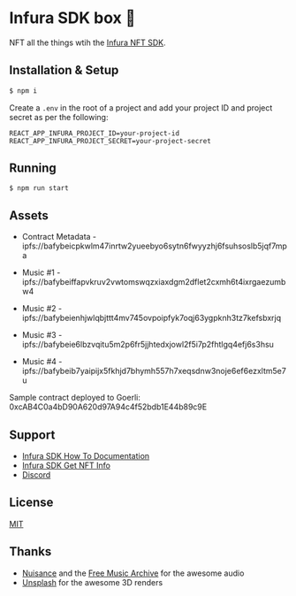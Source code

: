 # Infura SDK box 🤖

NFT all the things wtih the [Infura NFT SDK](https://www.npmjs.com/package/@infura/sdk).

## Installation & Setup

```bash
$ npm i
```

Create a `.env` in the root of a project and add your project ID and project secret as per the following: 

```
REACT_APP_INFURA_PROJECT_ID=your-project-id
REACT_APP_INFURA_PROJECT_SECRET=your-project-secret
```

## Running

```
$ npm run start
``` 

## Assets

- Contract Metadata - ipfs://bafybeicpkwlm47inrtw2yueebyo6sytn6fwyyzhj6fsuhsoslb5jqf7mpa

- Music #1 - ipfs://bafybeiffapvkruv2vwtomswqzxiaxdgm2dflet2cxmh6t4ixrgaezumbw4
- Music #2 - ipfs://bafybeienhjwlqbjttt4mv745ovpoipfyk7oqj63ygpknh3tz7kefsbxrjq
- Music #3 - ipfs://bafybeie6lbzvqitu5m2p6fr5jjhtedxjowl2f5i7p2fhtlgq4efj6s3hsu
- Music #4 - ipfs://bafybeib7yaipijx5fkhjd7bhymh557h7xeqsdnw3noje6ef6ezxltm5e7u

Sample contract deployed to Goerli: 0xcAB4C0a4bD90A620d97A94c4f52bdb1E44b89c9E

## Support

- [Infura SDK How To Documentation](https://docs.infura.io/infura/features/nft-sdk/how-to)
- [Infura SDK Get NFT Info](https://docs.infura.io/infura/features/nft-sdk/how-to/get-nft-information)
- [Discord](https://discord.com/invite/vbx6jy6XC8)

## License

[MIT](./LICENSE)

## Thanks

- [Nuisance](https://freemusicarchive.org/music/nuisance) and the [Free Music Archive](https://freemusicarchive.org/) for the awesome audio
- [Unsplash](https://unsplash.com/) for the awesome 3D renders